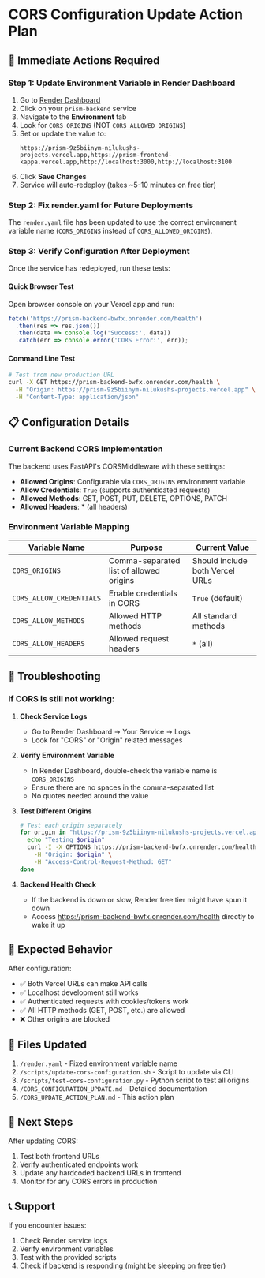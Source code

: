 # CORS Configuration Update Action Plan

## 🚨 Immediate Actions Required

### Step 1: Update Environment Variable in Render Dashboard

1. Go to [Render Dashboard](https://dashboard.render.com)
2. Click on your `prism-backend` service
3. Navigate to the **Environment** tab
4. Look for `CORS_ORIGINS` (NOT `CORS_ALLOWED_ORIGINS`)
5. Set or update the value to:
   ```
   https://prism-9z5biinym-nilukushs-projects.vercel.app,https://prism-frontend-kappa.vercel.app,http://localhost:3000,http://localhost:3100
   ```
6. Click **Save Changes**
7. Service will auto-redeploy (takes ~5-10 minutes on free tier)

### Step 2: Fix render.yaml for Future Deployments

The `render.yaml` file has been updated to use the correct environment variable name (`CORS_ORIGINS` instead of `CORS_ALLOWED_ORIGINS`).

### Step 3: Verify Configuration After Deployment

Once the service has redeployed, run these tests:

#### Quick Browser Test
Open browser console on your Vercel app and run:
```javascript
fetch('https://prism-backend-bwfx.onrender.com/health')
  .then(res => res.json())
  .then(data => console.log('Success:', data))
  .catch(err => console.error('CORS Error:', err));
```

#### Command Line Test
```bash
# Test from new production URL
curl -X GET https://prism-backend-bwfx.onrender.com/health \
  -H "Origin: https://prism-9z5biinym-nilukushs-projects.vercel.app" \
  -H "Content-Type: application/json"
```

## 📋 Configuration Details

### Current Backend CORS Implementation

The backend uses FastAPI's CORSMiddleware with these settings:
- **Allowed Origins**: Configurable via `CORS_ORIGINS` environment variable
- **Allow Credentials**: `True` (supports authenticated requests)
- **Allowed Methods**: GET, POST, PUT, DELETE, OPTIONS, PATCH
- **Allowed Headers**: * (all headers)

### Environment Variable Mapping

| Variable Name | Purpose | Current Value |
|--------------|---------|---------------|
| `CORS_ORIGINS` | Comma-separated list of allowed origins | Should include both Vercel URLs |
| `CORS_ALLOW_CREDENTIALS` | Enable credentials in CORS | `True` (default) |
| `CORS_ALLOW_METHODS` | Allowed HTTP methods | All standard methods |
| `CORS_ALLOW_HEADERS` | Allowed request headers | `*` (all) |

## 🔧 Troubleshooting

### If CORS is still not working:

1. **Check Service Logs**
   - Go to Render Dashboard → Your Service → Logs
   - Look for "CORS" or "Origin" related messages

2. **Verify Environment Variable**
   - In Render Dashboard, double-check the variable name is `CORS_ORIGINS`
   - Ensure there are no spaces in the comma-separated list
   - No quotes needed around the value

3. **Test Different Origins**
   ```bash
   # Test each origin separately
   for origin in "https://prism-9z5biinym-nilukushs-projects.vercel.app" "https://prism-frontend-kappa.vercel.app"; do
     echo "Testing $origin"
     curl -I -X OPTIONS https://prism-backend-bwfx.onrender.com/health \
       -H "Origin: $origin" \
       -H "Access-Control-Request-Method: GET"
   done
   ```

4. **Backend Health Check**
   - If the backend is down or slow, Render free tier might have spun it down
   - Access https://prism-backend-bwfx.onrender.com/health directly to wake it up

## 🎯 Expected Behavior

After configuration:
- ✅ Both Vercel URLs can make API calls
- ✅ Localhost development still works
- ✅ Authenticated requests with cookies/tokens work
- ✅ All HTTP methods (GET, POST, etc.) are allowed
- ❌ Other origins are blocked

## 📝 Files Updated

1. `/render.yaml` - Fixed environment variable name
2. `/scripts/update-cors-configuration.sh` - Script to update via CLI
3. `/scripts/test-cors-configuration.py` - Python script to test all origins
4. `/CORS_CONFIGURATION_UPDATE.md` - Detailed documentation
5. `/CORS_UPDATE_ACTION_PLAN.md` - This action plan

## 🚀 Next Steps

After updating CORS:
1. Test both frontend URLs
2. Verify authenticated endpoints work
3. Update any hardcoded backend URLs in frontend
4. Monitor for any CORS errors in production

## 📞 Support

If you encounter issues:
1. Check Render service logs
2. Verify environment variables
3. Test with the provided scripts
4. Check if backend is responding (might be sleeping on free tier)